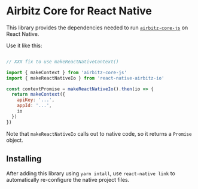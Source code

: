 # Airbitz Core for React Native

This library provides the dependencies needed to run [`airbitz-core-js`](https://github.com/Airbitz/airbitz-core-js) on React Native.

Use it like this:

```js

// XXX fix to use makeReactNativeContext()

import { makeContext } from 'airbitz-core-js'
import { makeReactNativeIo } from 'react-native-airbitz-io'

const contextPromise = makeReactNativeIo().then(io => {
  return makeContext({
    apiKey: '...',
    appId: '...',
    io
  })
})
```

Note that `makeReactNativeIo` calls out to native code, so it returns a `Promise` object.

## Installing

After adding this library using `yarn intall`, use `react-native link` to automatically re-configure the native project files.
